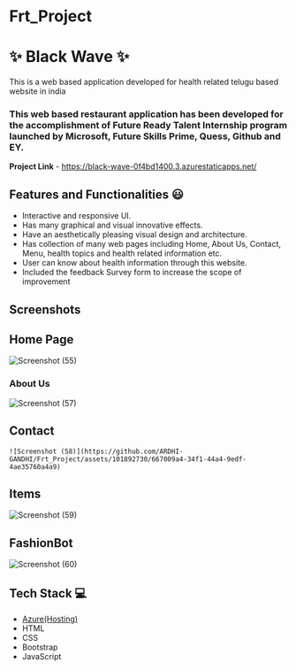 # Frt_Project
# ✨ Black Wave  ✨

This is a web based application developed for health related telugu based website in india

### This web based restaurant application has been developed for the accomplishment of Future Ready Talent Internship program launched by Microsoft, Future Skills Prime, Quess, Github and EY.


**Project Link** - https://black-wave-0f4bd1400.3.azurestaticapps.net/


## Features and Functionalities 😃

- Interactive and responsive UI.
- Has many graphical and visual innovative effects.
- Have an aesthetically pleasing visual design and architecture.
- Has collection of many web pages including Home, About Us, Contact, Menu, health topics and health related information etc.
- User can know about health information through this website.
- Included the feedback Survey form to increase the scope of improvement 

## Screenshots
## Home Page
  ![Screenshot (55)](https://github.com/ARDHI-GANDHI/Frt_Project/assets/101892730/9e8e9c42-5ee3-40fc-b4b2-7be72fa29613)

### About Us 
   ![Screenshot (57)](https://github.com/ARDHI-GANDHI/Frt_Project/assets/101892730/17dd37f1-7828-463f-9c20-3873de7e8968)

## Contact
    ![Screenshot (58)](https://github.com/ARDHI-GANDHI/Frt_Project/assets/101892730/667009a4-34f1-44a4-9edf-4ae35760a4a9)

## Items 

  ![Screenshot (59)](https://github.com/ARDHI-GANDHI/Frt_Project/assets/101892730/91502006-085f-459b-a355-9b2a1c6e20f4)

## FashionBot

![Screenshot (60)](https://github.com/ARDHI-GANDHI/Frt_Project/assets/101892730/089baebc-6188-41c8-bdd7-5397a78e8e44)

## Tech Stack 💻

- [Azure(Hosting)](https://azure.microsoft.com/en-in/features/azure-portal/)
- HTML
- CSS
- Bootstrap
- JavaScript
